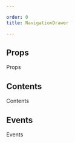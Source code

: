 ```yaml
---

order: 0
title: NavigationDrawer

---
```

 
## Props
 
Props
 
## Contents
 
Contents
 
## Events
 
Events
 
